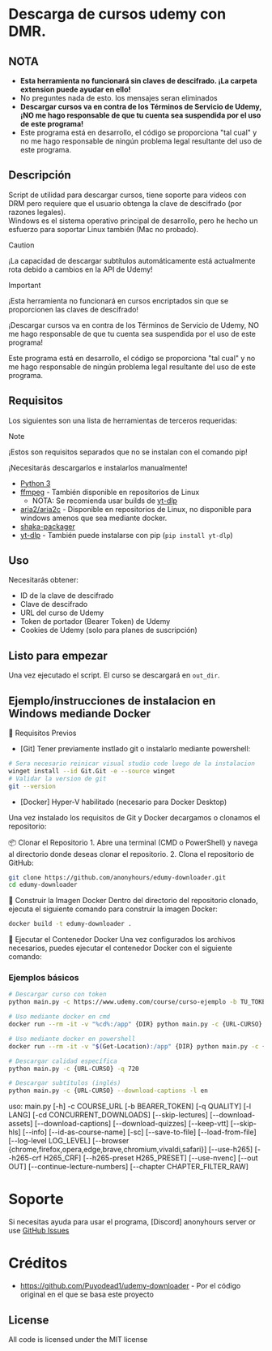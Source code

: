 # Descarga de cursos udemy con DMR.
## NOTA


- **Esta herramienta no funcionará sin claves de descifrado. ¡La carpeta extension puede ayudar en ello!**
- No preguntes nada de esto. los mensajes seran eliminados
- **Descargar cursos va en contra de los Términos de Servicio de Udemy, ¡NO me hago responsable de que tu cuenta sea suspendida por el uso de este programa!**
- Este programa está en desarrollo, el código se proporciona "tal cual" y no me hago responsable de ningún problema legal resultante del uso de este programa.

## Descripción

Script de utilidad para descargar cursos, tiene soporte para videos con DRM pero requiere que el usuario obtenga la clave de descifrado (por razones legales).  
Windows es el sistema operativo principal de desarrollo, pero he hecho un esfuerzo para soportar Linux también (Mac no probado).

> [!CAUTION]
> ¡La capacidad de descargar subtítulos automáticamente está actualmente rota debido a cambios en la API de Udemy!

> [!IMPORTANT]  
> ¡Esta herramienta no funcionará en cursos encriptados sin que se proporcionen las claves de descifrado!
>
> ¡Descargar cursos va en contra de los Términos de Servicio de Udemy, NO me hago responsable de que tu cuenta sea suspendida por el uso de este programa!
>
> Este programa está en desarrollo, el código se proporciona "tal cual" y no me hago responsable de ningún problema legal resultante del uso de este programa.

## Requisitos

Los siguientes son una lista de herramientas de terceros requeridas:

> [!NOTE]  
> ¡Estos son requisitos separados que no se instalan con el comando pip!
>
> ¡Necesitarás descargarlos e instalarlos manualmente!

- [Python 3](https://python.org/)
- [ffmpeg](https://www.ffmpeg.org/) - También disponible en repositorios de Linux
  - NOTA: Se recomienda usar builds de [yt-dlp](https://github.com/yt-dlp/FFmpeg-Builds/releases/tag/latest)
- [aria2/aria2c](https://github.com/aria2/aria2/) - Disponible en repositorios de Linux, no disponible para windows amenos que sea mediante docker.
- [shaka-packager](https://github.com/shaka-project/shaka-packager/releases/latest)
- [yt-dlp](https://github.com/yt-dlp/yt-dlp/) - También puede instalarse con pip (`pip install yt-dlp`)

## Uso

Necesitarás obtener:
- ID de la clave de descifrado
- Clave de descifrado
- URL del curso de Udemy
- Token de portador (Bearer Token) de Udemy
- Cookies de Udemy (solo para planes de suscripción)

## Listo para empezar

Una vez ejecutado el script. El curso se descargará en `out_dir`.

## Ejemplo/instrucciones de instalacion en Windows mediande Docker

🧰 Requisitos Previos

- [Git] Tener previamente instlado git o instalarlo mediante powershell:
```bash
# Sera necesario reinicar visual studio code luego de la instalacion
winget install --id Git.Git -e --source winget
# Validar la version de git
git --version
```
- [Docker] Hyper-V habilitado (necesario para Docker Desktop)

Una vez instalado los requisitos de Git y Docker decargamos o clonamos el repositorio:

📦 Clonar el Repositorio
    1. Abre una terminal (CMD o PowerShell) y navega al directorio donde deseas clonar el repositorio.
    2. Clona el repositorio de GitHub:
```bash
git clone https://github.com/anonyhours/edumy-downloader.git
cd edumy-downloader
```

🐳 Construir la Imagen Docker
Dentro del directorio del repositorio clonado, ejecuta el siguiente comando para construir la imagen Docker:

```bash
docker build -t edumy-downloader .
```

🚀 Ejecutar el Contenedor Docker
Una vez configurados los archivos necesarios, puedes ejecutar el contenedor Docker con el siguiente comando:

### Ejemplos básicos

```bash
# Descargar curso con token
python main.py -c https://www.udemy.com/course/curso-ejemplo -b TU_TOKEN

# Uso mediante docker en cmd
docker run --rm -it -v "%cd%:/app" {DIR} python main.py -c {URL-CURSO} -b {ACCESS_TOKEN}

# Uso mediante docker en powershell
docker run --rm -it -v "$(Get-Location):/app" {DIR} python main.py -c {URL-CURSO} -b {ACCESS_TOKEN}

# Descargar calidad específica
python main.py -c {URL-CURSO} -q 720

# Descargar subtítulos (inglés)
python main.py -c {URL-CURSO} --download-captions -l en

```
uso: main.py [-h] -c COURSE_URL [-b BEARER_TOKEN] [-q QUALITY] [-l LANG] [-cd CONCURRENT_DOWNLOADS] [--skip-lectures] [--download-assets]
               [--download-captions] [--download-quizzes] [--keep-vtt] [--skip-hls] [--info] [--id-as-course-name] [-sc] [--save-to-file] [--load-from-file]
               [--log-level LOG_LEVEL] [--browser {chrome,firefox,opera,edge,brave,chromium,vivaldi,safari}] [--use-h265] [--h265-crf H265_CRF] [--h265-preset H265_PRESET]
               [--use-nvenc] [--out OUT] [--continue-lecture-numbers]
               [--chapter CHAPTER_FILTER_RAW]


# Soporte

Si necesitas ayuda para usar el programa, [Discord] anonyhours server or use [GitHub Issues](https://github.com/anonyhours/edumy-downloader/issues)

# Créditos
-   https://github.com/Puyodead1/udemy-downloader - Por el código original en el que se basa este proyecto

## License

All code is licensed under the MIT license
